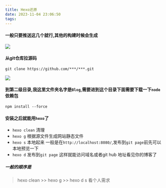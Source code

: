 ```yaml
---
title: Hexo还原
date: 2023-11-04 23:06:50
tags:
---
```

#### 一般只要推送这几个就行,其他的构建时候会生成
![](https://s2.loli.net/2023/11/04/nIVuFpmGP7hLzo8.png)
#### 从git仓库拉源码
```
git clone https://github.com/***/***.git
```
![](https://s2.loli.net/2023/11/04/2HplXEFq9ykMhf7.png)

#### 到第二级目录,我这里文件夹名字是`Blog`,需要进到这个目录下面需要下载一下`node`依赖包
```
npm install --force
```
#### 安装之后就能用`hexo`了 
- `hexo clean` 清理
- `hexo g` 根据源文件生成网站静态文件
- `hexo s` 本地起来 一般是在`http://localhost:8080/`,发布到`git page`前先可以本地预览一下
- `hexo d` 发布到`git page` 这样就能访问域名或者git hub 地址看见你的博客了
##### 一般的顺序是
> hexo clean >> hexo g >>  hexo d
> s 看个人需求